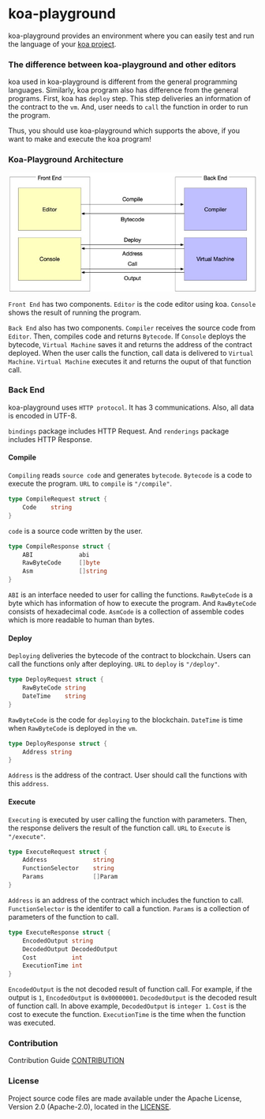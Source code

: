 # koa-playground

koa-playground provides an environment where you can easily test and run the language of your [koa project](https://github.com/DE-labtory/koa).

### The difference between koa-playground and other editors

koa used in koa-playground is different from the general programming languages. Similarly, koa program also has difference from the general programs. First, koa has `deploy` step. This step deliveries an information of the contract to the `vm`. And, user needs to `call` the function in order to run the program.

Thus, you should use koa-playground which supports the above, if you want to make and execute the koa program!

### Koa-Playground Architecture

<p align="center"><img src="./image/playground-architecture.jpg" weight="510" height="240px"></p>

`Front End` has two components. `Editor` is the code editor using koa. `Console` shows the result of running the program.

`Back End` also has two components. `Compiler` receives the source code from `Editor`. Then, compiles code and returns `Bytecode`. If `Console` deploys the bytecode, `Virtual Machine` saves it and returns the address of the contract deployed. When the user calls the function, call data is delivered to `Virtual Machine`. `Virtual Machine` executes it and returns the ouput of that function call.

### Back End

koa-playground uses `HTTP protocol`. It has 3 communications. Also, all data is encoded in UTF-8.

`bindings` package includes HTTP Request. And `renderings` package includes HTTP Response.

#### Compile

`Compiling` reads `source code` and generates `bytecode`. `Bytecode` is a code to execute the program. `URL` to `compile` is `"/compile"`.

```go
type CompileRequest struct {
    Code    string
}
```

`code` is a source code written by the user.

```go
type CompileResponse struct {
    ABI             abi
    RawByteCode     []byte
    Asm             []string
}
```

`ABI` is an interface needed to user for calling the functions. `RawByteCode` is a byte which has information of how to execute the program. And `RawByteCode` consists of hexadecimal code. `AsmCode` is a collection of assemble codes which is more readable to human than bytes. 

#### Deploy

`Deploying` deliveries the bytecode of the contract to blockchain. Users can call the functions only after deploying. `URL` to `deploy` is `"/deploy"`.

```go
type DeployRequest struct {
    RawByteCode string
    DateTime    string
}
```

`RawByteCode` is the code for `deploying` to the blockchain. `DateTime` is time when `RawByteCode` is deployed in the `vm`.

```go
type DeployResponse struct {
    Address string
}
```

`Address` is the address of the contract. User should call the functions with this `address`.

#### Execute

`Executing` is executed by user calling the function with parameters. Then, the response delivers the result of the function call. `URL` to `Execute` is `"/execute"`.

```go
type ExecuteRequest struct {
    Address             string
    FunctionSelector    string
    Params              []Param
}
```

`Address` is an address of the contract which includes the function to call. `FunctionSelector` is the identifer to call a function. `Params` is a collection of parameters of the function to call.

```go
type ExecuteResponse struct {
	EncodedOutput string
	DecodedOutput DecodedOutput
	Cost          int
	ExecutionTime int
}
```

`EncodedOutput` is the not decoded result of function call. For example, if the output is `1`, `EncodedOutput` is `0x00000001`. `DecodedOutput` is the decoded result of function call. In above example, `DecodedOutput` is `integer 1`. `Cost` is the cost to execute the function. `ExecutionTime` is the time when the function was executed.

### Contribution
Contribution Guide
[CONTRIBUTION](CONTRIBUTING.md)

### License

Project source code files are made available under the Apache License, Version 2.0 (Apache-2.0), located in the [LICENSE](LICENSE).
